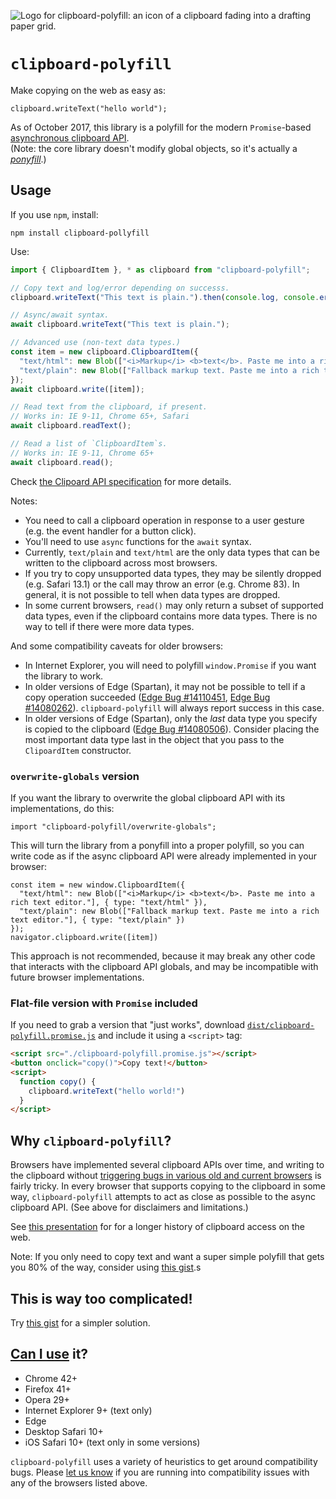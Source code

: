 ![Logo for clipboard-polyfill: an icon of a clipboard fading into a drafting paper grid.](clipboard-polyfill-logo.svg)

# `clipboard-polyfill`

Make copying on the web as easy as:

    clipboard.writeText("hello world");

As of October 2017, this library is a polyfill for the modern `Promise`-based [asynchronous clipboard API](https://www.w3.org/TR/clipboard-apis/#async-clipboard-api).  
(Note: the core library doesn't modify global objects, so it's actually a [_ponyfill_](https://ponyfill.com/).)

## Usage

If you use `npm`, install:

```shell
npm install clipboard-pollyfill
```

Use:

```js
import { ClipboardItem }, * as clipboard from "clipboard-polyfill";

// Copy text and log/error depending on successs.
clipboard.writeText("This text is plain.").then(console.log, console.error);

// Async/await syntax.
await clipboard.writeText("This text is plain.");

// Advanced use (non-text data types.)
const item = new clipboard.ClipboardItem({
  "text/html": new Blob(["<i>Markup</i> <b>text</b>. Paste me into a rich text editor."], { type: "text/html" }),
  "text/plain": new Blob(["Fallback markup text. Paste me into a rich text editor."], { type: "text/plain" })
});
await clipboard.write([item]);

// Read text from the clipboard, if present.
// Works in: IE 9-11, Chrome 65+, Safari
await clipboard.readText();

// Read a list of `ClipboardItem`s.
// Works in: IE 9-11, Chrome 65+
await clipboard.read();
```

Check [the Clipoard API specification](https://www.w3.org/TR/clipboard-apis/#clipboard-interface) for more details.

Notes:

- You need to call a clipboard operation in response to a user gesture (e.g. the event handler for a button click).
- You'll need to use `async` functions for the `await` syntax.
- Currently, `text/plain` and `text/html` are the only data types that can be written to the clipboard across most browsers.
- If you try to copy unsupported data types, they may be silently dropped (e.g. Safari 13.1) or the call may throw an error (e.g. Chrome 83). In general, it is not possible to tell when data types are dropped.
- In some current browsers, `read()` may only return a subset of supported data types, even if the clipboard contains more data types. There is no way to tell if there were more data types.

And some compatibility caveats for older browsers:

- In Internet Explorer, you will need to polyfill `window.Promise` if you want the library to work.
- In older versions of Edge (Spartan), it may not be possible to tell if a copy operation succeeded ([Edge Bug #14110451](https://developer.microsoft.com/en-us/microsoft-edge/platform/issues/14110451/), [Edge Bug #14080262](https://developer.microsoft.com/en-us/microsoft-edge/platform/issues/14080262/)). `clipboard-polyfill` will always report success in this case.
- In older versions of Edge (Spartan), only the _last_ data type you specify is copied to the clipboard ([Edge Bug #14080506](https://developer.microsoft.com/en-us/microsoft-edge/platform/issues/14080506/)). Consider placing the most important data type last in the object that you pass to the `ClipoardItem` constructor.

### `overwrite-globals` version

If you want the library to overwrite the global clipboard API with its implementations, do this:

    import "clipboard-polyfill/overwrite-globals";

This will turn the library from a ponyfill into a proper polyfill, so you can write code as if the async clipboard API were already implemented in your browser:

    const item = new window.ClipboardItem({
      "text/html": new Blob(["<i>Markup</i> <b>text</b>. Paste me into a rich text editor."], { type: "text/html" }),
      "text/plain": new Blob(["Fallback markup text. Paste me into a rich text editor."], { type: "text/plain" })
    });
    navigator.clipboard.write([item])

This approach is not recommended, because it may break any other code that interacts with the clipboard API globals, and may be incompatible with future browser implementations.

### Flat-file version with `Promise` included

If you need to grab a version that "just works", download [`dist/clipboard-polyfill.promise.js`](https://raw.githubusercontent.com/lgarron/clipboard-polyfill/main/dist/clipboard-polyfill.promise.js) and include it using a `<script>` tag:

```html
<script src="./clipboard-polyfill.promise.js"></script>
<button onclick="copy()">Copy text!</button>
<script>
  function copy() {
    clipboard.writeText("hello world!")
  }
</script>
```

## Why `clipboard-polyfill`?

Browsers have implemented several clipboard APIs over time, and writing to the clipboard without [triggering bugs in various old and current browsers](https://github.com/lgarron/clipboard-polyfill/blob/master/experiment/Conclusions.md) is fairly tricky. In every browser that supports copying to the clipboard in some way, `clipboard-polyfill` attempts to act as close as possible to the async clipboard API. (See above for disclaimers and limitations.)

See [this presentation](https://docs.google.com/presentation/d/1Ix2rYi67hbZoIQsd85kspkUPLi8Q-PZopy_AtfafHW0) for for a longer history of clipboard access on the web.

Note: If you only need to copy text and want a super simple polyfill that gets you 80% of the way, consider using [this gist](https://gist.github.com/lgarron/d1dee380f4ed9d825ca7).s

## This is way too complicated!

Try [this gist](https://gist.github.com/lgarron/d1dee380f4ed9d825ca7) for a simpler solution.

## [Can I use](http://caniuse.com/#feat=clipboard) it?

- Chrome 42+
- Firefox 41+
- Opera 29+
- Internet Explorer 9+ (text only)
- Edge
- Desktop Safari 10+
- iOS Safari 10+ (text only in some versions)

`clipboard-polyfill` uses a variety of heuristics to get around compatibility bugs. Please [let us know](https://github.com/lgarron/clipboard-polyfill/issues/new) if you are running into compatibility issues with any of the browsers listed above.
